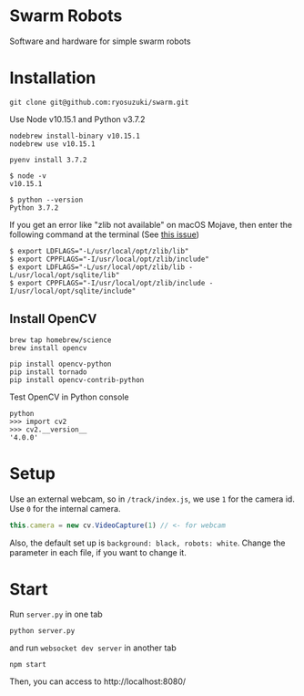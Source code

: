 # Swarm Robots
Software and hardware for simple swarm robots

# Installation

```
git clone git@github.com:ryosuzuki/swarm.git
```

Use Node v10.15.1 and Python v3.7.2

```
nodebrew install-binary v10.15.1
nodebrew use v10.15.1
```

```
pyenv install 3.7.2
```

```
$ node -v
v10.15.1

$ python --version
Python 3.7.2
```

If you get an error like "zlib not available" on macOS Mojave, then enter the following command at the terminal (See [this issue](https://github.com/pyenv/pyenv/issues/1219#issuecomment-448658430))

```
$ export LDFLAGS="-L/usr/local/opt/zlib/lib"
$ export CPPFLAGS="-I/usr/local/opt/zlib/include"
$ export LDFLAGS="-L/usr/local/opt/zlib/lib -L/usr/local/opt/sqlite/lib"
$ export CPPFLAGS="-I/usr/local/opt/zlib/include -I/usr/local/opt/sqlite/include"
```

## Install OpenCV

```
brew tap homebrew/science
brew install opencv
```

```
pip install opencv-python
pip install tornado
pip install opencv-contrib-python
```

Test OpenCV in Python console
```
python
>>> import cv2
>>> cv2.__version__
'4.0.0'
```

# Setup

Use an external webcam, so in `/track/index.js`, we use `1` for the camera id. Use `0` for the internal camera.

```js
this.camera = new cv.VideoCapture(1) // <- for webcam
```

Also, the default set up is `background: black, robots: white`.
Change the parameter in each file, if you want to change it.


# Start
Run `server.py` in one tab
```
python server.py
```

and run `websocket dev server` in another tab
```
npm start
```

Then, you can access to http://localhost:8080/
